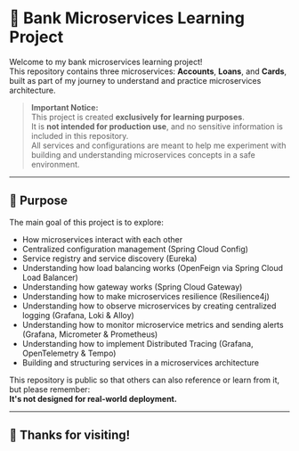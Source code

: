 # 🧩 Bank Microservices Learning Project

Welcome to my bank microservices learning project!  
This repository contains three microservices: **Accounts**, **Loans**, and **Cards**, built as part of my journey to
understand and practice microservices architecture.

> **Important Notice:**  
> This project is created **exclusively for learning purposes**.  
> It is **not intended for production use**, and no sensitive information is included in this repository.  
> All services and configurations are meant to help me experiment with building and understanding microservices concepts
> in a safe environment.

---

## 🎯 Purpose

The main goal of this project is to explore:

- How microservices interact with each other
- Centralized configuration management (Spring Cloud Config)
- Service registry and service discovery (Eureka)
- Understanding how load balancing works (OpenFeign via Spring Cloud Load Balancer)
- Understanding how gateway works (Spring Cloud Gateway)
- Understanding how to make microservices resilience (Resilience4j)
- Understanding how to observe microservices by creating centralized logging (Grafana, Loki &
  Alloy)
- Understanding how to monitor microservice metrics and sending alerts (Grafana, Micrometer & Prometheus)
- Understanding how to implement Distributed Tracing (Grafana, OpenTelemetry & Tempo)
- Building and structuring services in a microservices architecture

This repository is public so that others can also reference or learn from it, but please remember:  
**It's not designed for real-world deployment.**

---

## 🙌 Thanks for visiting!
